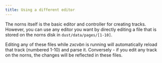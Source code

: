 ```yaml
---
title: Using a different editor
---
```


The norns itself is the basic editor and controller for creating tracks. However, you can use any editor you want by directly editing a file that is stored on the norns disk in `dust/data/pages/[1-10]`. 

Editing any of these files while *zxcvbn* is running will automatically reload that track (numbered 1-10) and parse it. Conversely - if you edit any track on the norns, the changes will be reflected in these files.